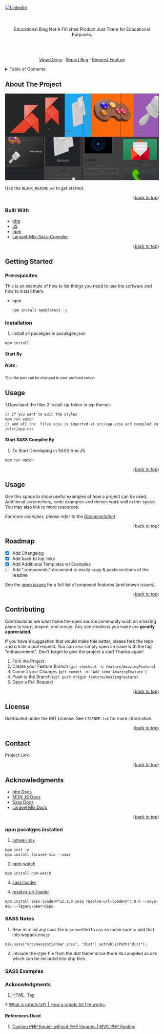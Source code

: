 <div id="top"></div>


[![LinkedIn][linkedin-shield]][linkedin-url]

<!-- PROJECT LOGO -->
<br />

<div align="center">
                      
</span>

  <a href="https://andgoedu.lovestoblog.com/">
  </a>

  <h3 align="center"></h3>

  <p align="center">
    Educational Blog Not A Finished Product Just There for Educational Purposes.
  </p>
    <br />
    <br />
    <br />
    <a href="https://andgoedu.lovestoblog.com/">View Demo</a>
    ·
    <a href="https://github.com/andgo-edu/Wordpress-bootstrap5-blog/issues">Report Bug</a>
    ·
    <a href="https://github.com/andgo-edu/Wordpress-bootstrap5-blog/issues">Request Feature</a>
  </p>
</div>



<!-- TABLE OF CONTENTS -->
<details>
  <summary>Table of Contents</summary>
  <ol>
    <li>
      <a href="#about-the-project">About The Project</a>
      <ul>
        <li><a href="#built-with">Built With</a></li>
      </ul>
    </li>
    <li>
      <a href="#getting-started">Getting Started</a>
      <ul>
        <li><a href="#prerequisites">Prerequisites</a></li>
        <li><a href="#installation">Installation</a></li>
      </ul>
    </li>
    <li><a href="#usage">Usage</a></li>
    <li><a href="#roadmap">Roadmap</a></li>
    <li><a href="#contributing">Contributing</a></li>
    <li><a href="#license">License</a></li>
    <li><a href="#contact">Contact</a></li>
    <li><a href="#acknowledgments">Acknowledgments</a></li>
  </ol>
</details>



<!-- ABOUT THE PROJECT -->
## About The Project

[![Product Name Screen Shot][product-screenshot]](https://andgoedu.lovestoblog.com/)



Use the `BLANK_README.md` to get started.

<p align="right">(<a href="#top">back to top</a>)</p>



### Built With

* [php](https://www.php.net/docs.php)
* [JS](https://developer.mozilla.org/en-US/docs/Web/JavaScript/Guide)
* [npm](https://sass-lang.com/documentation/)
* [Larvael-Mix-Sass-Compiler](https://laravel-mix.com/docs/6.0/installation)


<p align="right">(<a href="#top">back to top</a>)</p>



<!-- GETTING STARTED -->
## Getting Started

### Prerequisites

This is an example of how to list things you need to use the software and how to install them.
* npm
  ```sh
  npm install npm@latest -g
  ```

### Installation

1. install all pacakges in pacakges.json
```
npm install
```


#### Start By 
<h5>
Note :
</h5>
<small>
That the port can be changed to your prefered server
</small>

## Usage 
 
1.Downlaod the files 
2.Install zip folder in wp themes

```
// if you want to edit the styles 
npm run watch 
// and all the  files scss is imported at src/app.scss and compiled in /dist/app.css 

```


#### Start SASS Compiler By
1. To Start Developing in SASS And JS 

```
npm run watch
```


<p align="right">(<a href="#top">back to top</a>)</p>



<!-- USAGE EXAMPLES -->
## Usage

Use this space to show useful examples of how a project can be used. Additional screenshots, code examples and demos work well in this space. You may also link to more resources.

_For more examples, please refer to the [Documentation](https://example.com)_

<p align="right">(<a href="#top">back to top</a>)</p>



<!-- ROADMAP -->
## Roadmap

- [x] Add Changelog
- [x] Add back to top links
- [x] Add Additional Templates w/ Examples
- [ ] Add "components" document to easily copy & paste sections of the readme

See the [open issues](https://github.com/omarashzeinhom/gaming-graphcms-blog-auth/issues) for a full list of proposed features (and known issues).

<p align="right">(<a href="#top">back to top</a>)</p>



<!-- CONTRIBUTING -->
## Contributing

Contributions are what make the open source community such an amazing place to learn, inspire, and create. Any contributions you make are **greatly appreciated**.

If you have a suggestion that would make this better, please fork the repo and create a pull request. You can also simply open an issue with the tag "enhancement".
Don't forget to give the project a star! Thanks again!

1. Fork the Project
2. Create your Feature Branch (`git checkout -b feature/AmazingFeature`)
3. Commit your Changes (`git commit -m 'Add some AmazingFeature'`)
4. Push to the Branch (`git push origin feature/AmazingFeature`)
5. Open a Pull Request

<p align="right">(<a href="#top">back to top</a>)</p>



<!-- LICENSE -->
## License

Distributed under the MIT License. See `LICENSE.txt` for more information.

<p align="right">(<a href="#top">back to top</a>)</p>



<!-- CONTACT -->
## Contact
Project Link: []()

<p align="right">(<a href="#top">back to top</a>)</p>



<!-- ACKNOWLEDGMENTS -->
## Acknowledgments


* [php Docs](https://www.php.net/docs.php)
* [MDN JS Docs](https://developer.mozilla.org/en-US/docs/Web/JavaScript/Guide)
* [Sass Docs](https://sass-lang.com/documentation/)
* [Laravel Mix Docs](https://laravel-mix.com/docs/6.0/installation)
<p align="right">(<a href="#top">back to top</a>)</p>


### npm pacakges installed 

1. [laravel-mix](https://laravel-mix.com/docs/6.0/installation)
 ```
 npm init -y
npm install laravel-mix --save
 ```
    
2. [npm-watch](https://www.npmjs.com/package/npm-watch) 
```
npm install npm-watch
```

3. [sass-loader](https://www.npmjs.com/package/sass-loader) 
   
4. [resolve-url-loader](https://www.npmjs.com/package/resolve-url-loader)

```
npm install sass-loader@^12.1.0 sass resolve-url-loader@^5.0.0 --save-dev --legacy-peer-deps
```



### SASS Notes
1. Bear in mind any sass file is converted to css so make sure to add that into wepack.mix.js
```
mix.sass("src/navigationbar.scss", "dist").setPublicPath("dist");
```

2. Inlclude the style file from the dist folder since there its compiled as css which can be included into php files .




### SASS Examples 




### Acknowledgments 
1. [HTML <img> Tag](https://www.w3schools.com/tags/tag_img.asp)


2.[What is robots.txt? | How a robots.txt file works](https://www.cloudflare.com/learning/bots/what-is-robots.txt/);





#### References Used 

1. [ Custom PHP Router without PHP libraries | MVC PHP Routing ](https://www.youtube.com/watch?v=2_dqDpSSpsc)


<!-- MARKDOWN LINKS & IMAGES -->
<!-- https://www.markdownguide.org/basic-syntax/#reference-style-links -->
[forks-shield]: https://img.shields.io/github/forks/othneildrew/Best-README-Template.svg?style=for-the-badge
[forks-url]: https://github.com/omarashzeinhom/gaming-graphcms-blog-auth/network/members
[linkedin-shield]: https://img.shields.io/badge/-LinkedIn-black.svg?style=for-the-badge&logo=linkedin&colorB=555
[linkedin-url]:https://www.linkedin.com/in/omar-abdelrahman-7602a9126/?challengeId=AQEV9iEfbhe5gAAAAX-mimK5NgF_ZhhgsWKnBK9_zqyaTZckcCE79DjQV-8dXVQnAYfVBYBjqhTy_kV030w0LcR3fKRVV8IgyQ&submissionId=02a9350a-f50a-de16-1a87-3ca3b148e71a
[product-screenshot]: screenshot.png




